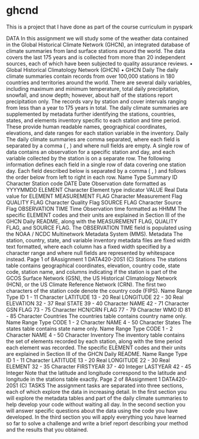 # ghcnd
This is a project that I have done as part of the course curriculum in pyspark

DATA
In this assignment we will study some of the weather data contained in the Global Historical Climate
Network (GHCN), an integrated database of climate summaries from land surface stations around the
world. The data covers the last 175 years and is collected from more than 20 independent sources,
each of which have been subjected to quality assurance reviews.
• Global Historical Climatology Network (GHCN)
• GHCN Daily
The daily climate summaries contain records from over 100,000 stations in 180 countries and territories
around the world. There are several daily variables, including maximum and minimum temperature, total
daily precipitation, snowfall, and snow depth; however, about half of the stations report precipitation only.
The records vary by station and cover intervals ranging from less than a year to 175 years in total.
The daily climate summaries are supplemented by metadata further identifying the stations, countries,
states, and elements inventory specific to each station and time period. These provide human readable
names, geographical coordinates, elevations, and date ranges for each station variable in the inventory.
Daily
The daily climate summaries are comma separated, where each field is separated by a comma ( , ) and
where null fields are empty. A single row of data contains an observation for a specific station and day,
and each variable collected by the station is on a separate row.
The following information defines each field in a single row of data covering one station day. Each field
described below is separated by a comma ( , ) and follows the order below from left to right in each row.
Name Type Summary
ID Character Station code
DATE Date Observation date formatted as YYYYMMDD
ELEMENT Character Element type indicator
VALUE Real Data value for ELEMENT
MEASUREMENT FLAG Character Measurement Flag
QUALITY FLAG Character Quality Flag
SOURCE FLAG Character Source Flag
OBSERVATION TIME Time Observation time formatted as HHMM
The specific ELEMENT codes and their units are explained in Section III of the GHCN Daily README,
along with the MEASUREMENT FLAG, QUALITY FLAG, and SOURCE FLAG. The OBSERVATION
TIME field is populated using the NOAA / NCDC Multinetwork Metadata System (MMS).
Metadata
The station, country, state, and variable inventory metadata files are fixed width text formatted, where
each column has a fixed width specified by a character range and where null fields are represented by
whitespace instead.
Page 1 of 8Assignment 1 DATA420-20S1 (C)
Stations
The stations table contains geographical coordinates, elevation, country code, state code, station name,
and columns indicating if the station is part of the GCOS Surface Network (GSN), the US Historical
Climatology Network (HCN), or the US Climate Reference Network (CRN). The first two characters of
the station code denote the country code (FIPS).
Name Range Type
ID 1 - 11 Character
LATITUDE 13 - 20 Real
LONGITUDE 22 - 30 Real
ELEVATION 32 - 37 Real
STATE 39 - 40 Character
NAME 42 - 71 Character
GSN FLAG 73 - 75 Character
HCN/CRN FLAG 77 - 79 Character
WMO ID 81 - 85 Character
Countries
The countries table contains country name only.
Name Range Type
CODE 1 - 2 Character
NAME 4 - 50 Character
States
The states table contains state name only.
Name Range Type
CODE 1 - 2 Character
NAME 4 - 50 Character
Inventory
The inventory table contains the set of elements recorded by each station, along with the time period
each element was recorded. The specific ELEMENT codes and their units are explained in Section III
of the GHCN Daily README.
Name Range Type
ID 1 - 11 Character
LATITUDE 13 - 20 Real
LONGITUDE 22 - 30 Real
ELEMENT 32 - 35 Character
FIRSTYEAR 37 - 40 Integer
LASTYEAR 42 - 45 Integer
Note that the latitude and longitude correspond to the latitude and longitude in the stations table exactly.
Page 2 of 8Assignment 1 DATA420-20S1 (C)
TASKS
The assignment tasks are separated into three sections, each of which explore the data in increasing
detail. In the first section you will explore the metadata tables and part of the daily climate summaries to
help develop your code without waiting all day. In the second section you will answer specific questions
about the data using the code you have developed. In the third section you will apply everything you
have learned so far to solve a challenge and write a brief report describing your method and the results
that you obtained.
